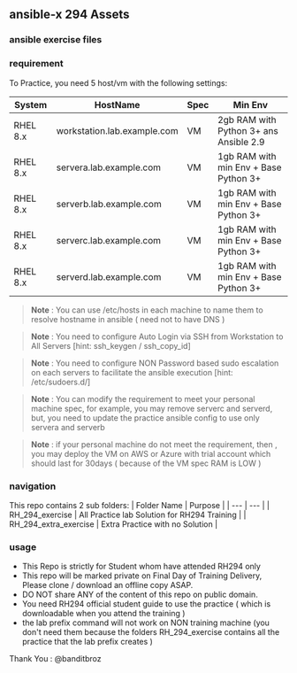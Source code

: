 ## ansible-x 294 Assets

### ansible exercise files

### requirement 

To Practice, you need 5 host/vm with the following settings: 

  | System | HostName | Spec | Min Env | 
  | --- | --- | --- |--- | 
  | RHEL 8.x  | workstation.lab.example.com | VM | 2gb RAM with Python 3+ ans Ansible 2.9 | 
  | RHEL 8.x  | servera.lab.example.com | VM | 1gb RAM with min Env + Base Python 3+ | 
  | RHEL 8.x  | serverb.lab.example.com | VM | 1gb RAM with min Env + Base Python 3+ | 
  | RHEL 8.x  | serverc.lab.example.com | VM | 1gb RAM with min Env + Base Python 3+ | 
  | RHEL 8.x  | serverd.lab.example.com | VM | 1gb RAM with min Env + Base Python 3+ | 

 >**Note** : You can use /etc/hosts in each machine to name them to resolve hostname in ansible ( need not to have DNS )

 >**Note** : You need to configure Auto Login via SSH from Workstation to All Servers [hint: ssh_keygen / ssh_copy_id]

 >**Note** : You need to configure NON Password based sudo escalation on each servers to facilitate the ansible execution [hint: /etc/sudoers.d/]
 
 >**Note** : You can modify the requirement to meet your personal machine spec, for example, you may remove serverc and serverd, but, you need to update the practice ansible config to use only servera and serverb 

 >**Note** : if your personal machine do not meet the requirement, then , you may deploy the VM on AWS or Azure with trial account which should last for 30days ( because of the VM spec RAM is LOW )

### navigation 

This repo contains 2 sub folders:
   | Folder Name | Purpose |
   | --- | --- |
   | RH_294_exercise | All Practice lab Solution for RH294 Training | 
   | RH_294_extra_exercise | Extra Practice with no Solution | 

### usage

- This Repo is strictly for Student whom have attended RH294 only 
- This repo will be marked private on Final Day of Training Delivery, Please clone / download an offline copy ASAP. 
- DO NOT share ANY of the content of this repo on public domain. 
- You need RH294 official student guide to use the practice ( which is downloadable when you attend the training )
- the lab prefix command will not work on NON training machine (you don't need them because the folders RH_294_exercise contains all the practice that the lab prefix creates )

Thank You : @banditbroz 